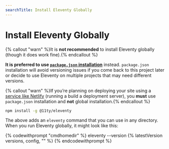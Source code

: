 ```yaml
---
searchTitle: Install Eleventy Globally
---
```

# Install Eleventy Globally

{% callout "warn" %}It is <strong>not recommended</strong> to install Eleventy globally (though it does work fine).{% endcallout %}

<strong>It is preferred to use <a href="/docs/#step-2-install-eleventy"><code>package.json</code> installation</a></strong> instead. <code>package.json</code> installation will avoid versioning issues if you come back to this project later or decide to use Eleventy on multiple projects that may need different versions.

{% callout "warn" %}If you’re planning on deploying your site using a <a href="/docs/deployment/">service like Netlify</a> (running a build a deployment server), you <strong>must</strong> use <code>package.json</code> installation and <strong>not</strong> global installation.{% endcallout %}

```bash
npm install -g @11ty/eleventy
```

The above adds an `eleventy` command that you can use in any directory. When you run Eleventy globally, it might look like this:

{% codewithprompt "cmdhomedir" %}
eleventy --version
{% latestVersion versions, config, "" %}
{% endcodewithprompt %}
